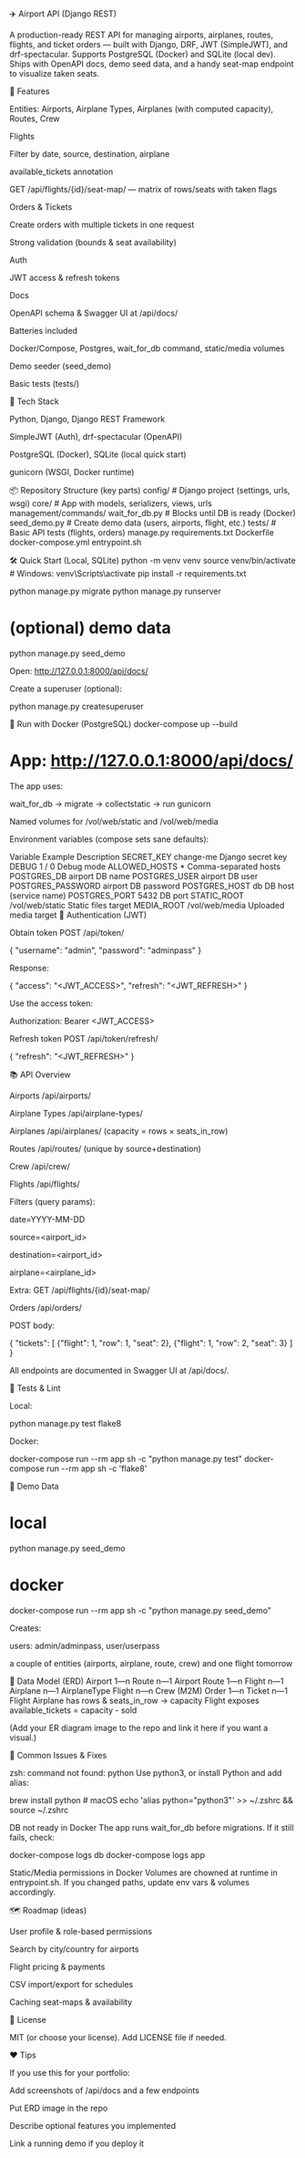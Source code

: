 ✈️ Airport API (Django REST)

A production-ready REST API for managing airports, airplanes, routes, flights, and ticket orders — built with Django, DRF, JWT (SimpleJWT), and drf-spectacular.
Supports PostgreSQL (Docker) and SQLite (local dev). Ships with OpenAPI docs, demo seed data, and a handy seat-map endpoint to visualize taken seats.

🚀 Features

Entities: Airports, Airplane Types, Airplanes (with computed capacity), Routes, Crew

Flights

Filter by date, source, destination, airplane

available_tickets annotation

GET /api/flights/{id}/seat-map/ — matrix of rows/seats with taken flags

Orders & Tickets

Create orders with multiple tickets in one request

Strong validation (bounds & seat availability)

Auth

JWT access & refresh tokens

Docs

OpenAPI schema & Swagger UI at /api/docs/

Batteries included

Docker/Compose, Postgres, wait_for_db command, static/media volumes

Demo seeder (seed_demo)

Basic tests (tests/)

🧱 Tech Stack

Python, Django, Django REST Framework

SimpleJWT (Auth), drf-spectacular (OpenAPI)

PostgreSQL (Docker), SQLite (local quick start)

gunicorn (WSGI, Docker runtime)

📦 Repository Structure (key parts)
config/                 # Django project (settings, urls, wsgi)
core/                   # App with models, serializers, views, urls
  management/commands/
    wait_for_db.py      # Blocks until DB is ready (Docker)
    seed_demo.py        # Create demo data (users, airports, flight, etc.)
tests/                  # Basic API tests (flights, orders)
manage.py
requirements.txt
Dockerfile
docker-compose.yml
entrypoint.sh

🛠️ Quick Start (Local, SQLite)
python -m venv venv
source venv/bin/activate         # Windows: venv\Scripts\activate
pip install -r requirements.txt

python manage.py migrate
python manage.py runserver

# (optional) demo data
python manage.py seed_demo


Open: http://127.0.0.1:8000/api/docs/

Create a superuser (optional):

python manage.py createsuperuser

🐳 Run with Docker (PostgreSQL)
docker-compose up --build
# App: http://127.0.0.1:8000/api/docs/


The app uses:

wait_for_db → migrate → collectstatic → run gunicorn

Named volumes for /vol/web/static and /vol/web/media

Environment variables (compose sets sane defaults):

Variable	Example	Description
SECRET_KEY	change-me	Django secret key
DEBUG	1 / 0	Debug mode
ALLOWED_HOSTS	*	Comma-separated hosts
POSTGRES_DB	airport	DB name
POSTGRES_USER	airport	DB user
POSTGRES_PASSWORD	airport	DB password
POSTGRES_HOST	db	DB host (service name)
POSTGRES_PORT	5432	DB port
STATIC_ROOT	/vol/web/static	Static files target
MEDIA_ROOT	/vol/web/media	Uploaded media target
🔐 Authentication (JWT)

Obtain token
POST /api/token/

{ "username": "admin", "password": "adminpass" }


Response:

{ "access": "<JWT_ACCESS>", "refresh": "<JWT_REFRESH>" }


Use the access token:

Authorization: Bearer <JWT_ACCESS>


Refresh token
POST /api/token/refresh/

{ "refresh": "<JWT_REFRESH>" }

📚 API Overview

Airports /api/airports/

Airplane Types /api/airplane-types/

Airplanes /api/airplanes/ (capacity = rows × seats_in_row)

Routes /api/routes/ (unique by source+destination)

Crew /api/crew/

Flights /api/flights/

Filters (query params):

date=YYYY-MM-DD

source=<airport_id>

destination=<airport_id>

airplane=<airplane_id>

Extra: GET /api/flights/{id}/seat-map/

Orders /api/orders/

POST body:

{
  "tickets": [
    {"flight": 1, "row": 1, "seat": 2},
    {"flight": 1, "row": 2, "seat": 3}
  ]
}


All endpoints are documented in Swagger UI at /api/docs/.

🧪 Tests & Lint

Local:

python manage.py test
flake8


Docker:

docker-compose run --rm app sh -c "python manage.py test"
docker-compose run --rm app sh -c 'flake8'

🌱 Demo Data
# local
python manage.py seed_demo
# docker
docker-compose run --rm app sh -c "python manage.py seed_demo"


Creates:

users: admin/adminpass, user/userpass

a couple of entities (airports, airplane, route, crew) and one flight tomorrow

🧩 Data Model (ERD)
Airport 1—n Route n—1 Airport
Route 1—n Flight n—1 Airplane  n—1 AirplaneType
Flight n—n Crew (M2M)
Order 1—n Ticket n—1 Flight
Airplane has rows & seats_in_row → capacity
Flight exposes available_tickets = capacity - sold


(Add your ER diagram image to the repo and link it here if you want a visual.)

🧰 Common Issues & Fixes

zsh: command not found: python
Use python3, or install Python and add alias:

brew install python     # macOS
echo 'alias python="python3"' >> ~/.zshrc && source ~/.zshrc


DB not ready in Docker
The app runs wait_for_db before migrations. If it still fails, check:

docker-compose logs db
docker-compose logs app


Static/Media permissions in Docker
Volumes are chowned at runtime in entrypoint.sh. If you changed paths, update env vars & volumes accordingly.

🗺️ Roadmap (ideas)

User profile & role-based permissions

Search by city/country for airports

Flight pricing & payments

CSV import/export for schedules

Caching seat-maps & availability

📄 License

MIT (or choose your license). Add LICENSE file if needed.

❤️ Tips

If you use this for your portfolio:

Add screenshots of /api/docs and a few endpoints

Put ERD image in the repo

Describe optional features you implemented

Link a running demo if you deploy it
